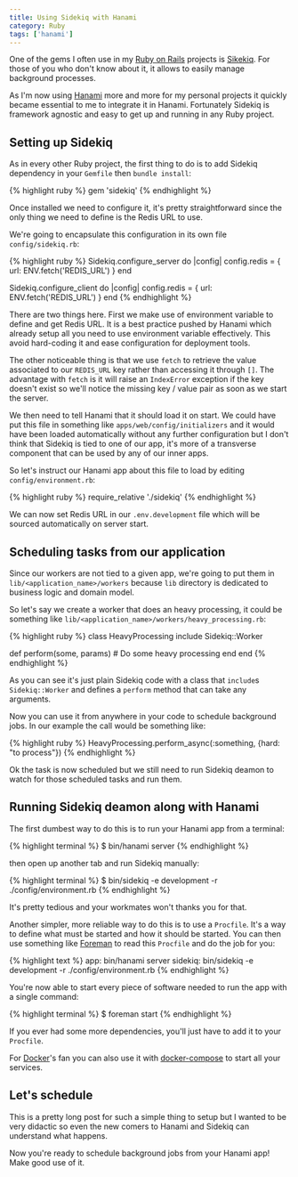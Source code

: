 ```yaml
---
title: Using Sidekiq with Hanami
category: Ruby
tags: ['hanami']
---
```


One of the gems I often use in my [Ruby on Rails](http://rubyonrails.org/)
projects is [Sikekiq](http://sidekiq.org/). For those of you who
don't know about it, it allows to easily manage background
processes.

As I'm now using [Hanami](http://hanamirb.org/) more and more for my
personal projects it quickly became essential to me to integrate
it in Hanami. Fortunately Sidekiq is framework agnostic and easy
to get up and running in any Ruby project.

## Setting up Sidekiq ##

As in every other Ruby project, the first thing to do is to add
Sidekiq dependency in your `Gemfile` then `bundle install`:

{% highlight ruby %}
gem 'sidekiq'
{% endhighlight %}

Once installed we need to configure it, it's pretty straightforward
since the only thing we need to define is the Redis URL to use.

We're going to encapsulate this configuration in its own file
`config/sidekiq.rb`:

{% highlight ruby %}
Sidekiq.configure_server do |config|
  config.redis = { url: ENV.fetch('REDIS_URL') }
end

Sidekiq.configure_client do |config|
  config.redis = { url: ENV.fetch('REDIS_URL') }
end
{% endhighlight %}

There are two things here. First we make use of environment variable
to define and get Redis URL. It is a best practice pushed by Hanami
which already setup all you need to use environment variable
effectively. This avoid hard-coding it and ease
configuration for deployment tools.

The other noticeable thing is that we use `fetch` to retrieve the
value associated to our `REDIS_URL` key rather than accessing it
through `[]`. The advantage with `fetch` is it will raise an `IndexError`
exception if the key doesn't exist so we'll notice the missing key /
value pair as soon as we start the server.

We then need to tell Hanami that it should load it on start. We could
have put this file in something like `apps/web/config/initializers`
and it would have been loaded automatically without any further
configuration but I don't think that Sidekiq is tied to one of our
app, it's more of a transverse component that can be used by any of
our inner apps.

So let's instruct our Hanami app about this file to load by editing
`config/environment.rb`:

{% highlight ruby %}
require_relative './sidekiq'
{% endhighlight %}

We can now set Redis URL in our `.env.development` file which will be
sourced automatically on server start.

## Scheduling tasks from our application  ##

Since our workers are not tied to a given app, we're going to put them
in `lib/<application_name>/workers` because `lib` directory is
dedicated to business logic and domain model.

So let's say we create a worker that does an heavy processing, it
could be something like
`lib/<application_name>/workers/heavy_processing.rb`:

{% highlight ruby %}
class HeavyProcessing
  include Sidekiq::Worker

  def perform(some, params)
    # Do some heavy processing
  end
end
{% endhighlight %}

As you can see it's just plain Sidekiq code with a class that
`include`s `Sidekiq::Worker` and defines a `perform` method that can
take any arguments.

Now you can use it from anywhere in your code to schedule background
jobs. In our example the call would be something like:

{% highlight ruby %}
HeavyProcessing.perform_async(:something, {hard: "to process"})
{% endhighlight %}

Ok the task is now scheduled but we still need to run Sidekiq deamon
to watch for those scheduled tasks and run them.

## Running Sidekiq deamon along with Hanami ##

The first dumbest way to do this is to run your Hanami app from a
terminal:

{% highlight terminal %}
$ bin/hanami server
{% endhighlight %}

then open up another tab and run Sidekiq manually:

{% highlight terminal %}
$ bin/sidekiq -e development -r ./config/environment.rb
{% endhighlight %}

It's pretty tedious and your workmates won't thanks you for that.

Another simpler, more reliable way to do this is to use a `Procfile`. It's
a way to define what must be started and how it should be started. You
can then use something
like [Foreman](https://github.com/ddollar/foreman) to read this
`Procfile` and do the job for you:

{% highlight text %}
app: bin/hanami server
sidekiq: bin/sidekiq -e development -r ./config/environment.rb
{% endhighlight %}

You're now able to start every piece of software needed to run the app
with a single command:

{% highlight terminal %}
$ foreman start
{% endhighlight %}

If you ever had some more dependencies, you'll just have to add it to
your `Procfile`.

For [Docker](https://www.docker.com/technologies/overview)'s fan you
can also use it
with [docker-compose](https://docs.docker.com/compose/overview/) to
start all your services.

## Let's schedule ##

This is a pretty long post for such a simple thing to setup but I
wanted to be very didactic so even the new comers to Hanami and
Sidekiq can understand what happens.

Now you're ready to schedule background jobs from your Hanami app!
Make good use of it.
